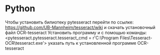 # Python
Чтобы установить билиотеку pytesseract 
перейти по ссылке: https://github.com/UB-Mannheim/tesseract/wiki и скачать установочный файл OCR-tesseract 
Установить программу и с помощью команды:
    <pytesseract.pytesseract.tesseract_cmd = r'C:\Program Files\Tesseract-OCR\tesseract.exe'>
указать путь к установленной программе OCR-tesseract
